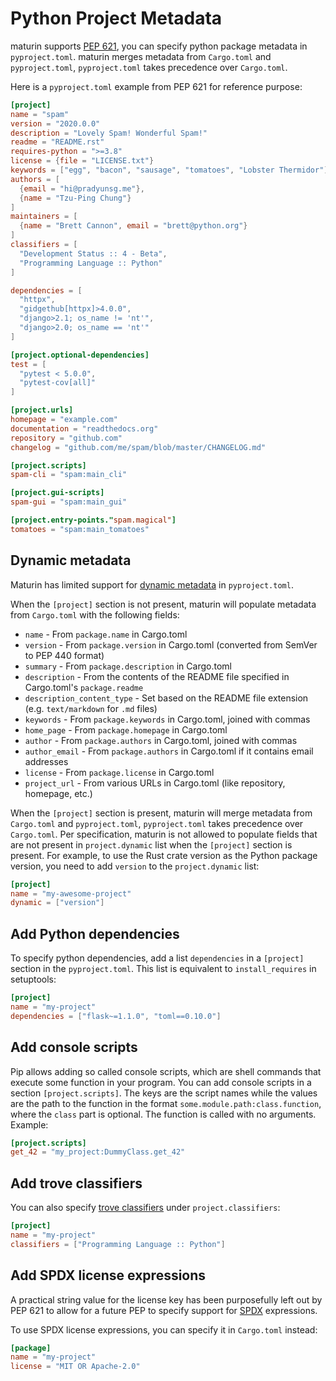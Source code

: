 # Python Project Metadata

maturin supports [PEP 621](https://www.python.org/dev/peps/pep-0621/),
you can specify python package metadata in `pyproject.toml`.
maturin merges metadata from `Cargo.toml` and `pyproject.toml`, `pyproject.toml` takes precedence over `Cargo.toml`.

Here is a `pyproject.toml` example from PEP 621 for reference purpose:

```toml
[project]
name = "spam"
version = "2020.0.0"
description = "Lovely Spam! Wonderful Spam!"
readme = "README.rst"
requires-python = ">=3.8"
license = {file = "LICENSE.txt"}
keywords = ["egg", "bacon", "sausage", "tomatoes", "Lobster Thermidor"]
authors = [
  {email = "hi@pradyunsg.me"},
  {name = "Tzu-Ping Chung"}
]
maintainers = [
  {name = "Brett Cannon", email = "brett@python.org"}
]
classifiers = [
  "Development Status :: 4 - Beta",
  "Programming Language :: Python"
]

dependencies = [
  "httpx",
  "gidgethub[httpx]>4.0.0",
  "django>2.1; os_name != 'nt'",
  "django>2.0; os_name == 'nt'"
]

[project.optional-dependencies]
test = [
  "pytest < 5.0.0",
  "pytest-cov[all]"
]

[project.urls]
homepage = "example.com"
documentation = "readthedocs.org"
repository = "github.com"
changelog = "github.com/me/spam/blob/master/CHANGELOG.md"

[project.scripts]
spam-cli = "spam:main_cli"

[project.gui-scripts]
spam-gui = "spam:main_gui"

[project.entry-points."spam.magical"]
tomatoes = "spam:main_tomatoes"
```

## Dynamic metadata

Maturin has limited support for [dynamic metadata](https://packaging.python.org/en/latest/specifications/pyproject-toml/#dynamic) in `pyproject.toml`.

When the `[project]` section is not present, maturin will populate metadata from `Cargo.toml` with the following fields:

* `name` - From `package.name` in Cargo.toml
* `version` - From `package.version` in Cargo.toml (converted from SemVer to PEP 440 format)
* `summary` - From `package.description` in Cargo.toml
* `description` - From the contents of the README file specified in Cargo.toml's `package.readme`
* `description_content_type` - Set based on the README file extension (e.g. `text/markdown` for `.md` files)
* `keywords` - From `package.keywords` in Cargo.toml, joined with commas
* `home_page` - From `package.homepage` in Cargo.toml
* `author` - From `package.authors` in Cargo.toml, joined with commas
* `author_email` - From `package.authors` in Cargo.toml if it contains email addresses
* `license` - From `package.license` in Cargo.toml
* `project_url` - From various URLs in Cargo.toml (like repository, homepage, etc.)

When the `[project]` section is present, maturin will merge metadata from `Cargo.toml` and `pyproject.toml`, `pyproject.toml` takes precedence over `Cargo.toml`.
Per specification, maturin is not allowed to populate fields that are not present in `project.dynamic` list when the `[project]` section is present.
For example, to use the Rust crate version as the Python package version, you need to add `version` to the `project.dynamic` list:

```toml
[project]
name = "my-awesome-project"
dynamic = ["version"]
```

## Add Python dependencies

To specify python dependencies, add a list `dependencies` in a `[project]` section in the `pyproject.toml`. This list is equivalent to `install_requires` in setuptools:

```toml
[project]
name = "my-project"
dependencies = ["flask~=1.1.0", "toml==0.10.0"]
```

## Add console scripts

Pip allows adding so called console scripts, which are shell commands that execute some function in your program. You can add console scripts in a section `[project.scripts]`.
The keys are the script names while the values are the path to the function in the format `some.module.path:class.function`, where the `class` part is optional. The function is called with no arguments. Example:

```toml
[project.scripts]
get_42 = "my_project:DummyClass.get_42"
```

## Add trove classifiers

You can also specify [trove classifiers](https://pypi.org/classifiers/) under `project.classifiers`:

```toml
[project]
name = "my-project"
classifiers = ["Programming Language :: Python"]
```

## Add SPDX license expressions

A practical string value for the license key has been purposefully left out by PEP 621
to allow for a future PEP to specify support for
[SPDX](https://spdx.org/licenses/) expressions.

To use SPDX license expressions, you can specify it in `Cargo.toml` instead:

```toml
[package]
name = "my-project"
license = "MIT OR Apache-2.0"
```
